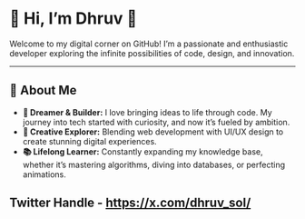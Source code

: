 # 👋 Hi, I’m Dhruv 🍉  
Welcome to my digital corner on GitHub! I’m a passionate and enthusiastic developer exploring the infinite possibilities of code, design, and innovation.

---

## 👀 About Me  
- **🚀 Dreamer & Builder:** I love bringing ideas to life through code. My journey into tech started with curiosity, and now it’s fueled by ambition.  
- **🎨 Creative Explorer:** Blending web development with UI/UX design to create stunning digital experiences.  
- **📚 Lifelong Learner:** Constantly expanding my knowledge base, whether it’s mastering algorithms, diving into databases, or perfecting animations.

## Twitter Handle - https://x.com/dhruv_sol/
